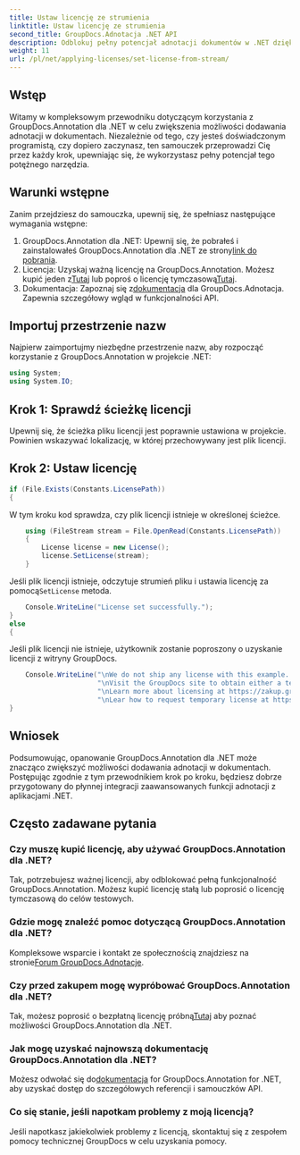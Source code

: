 ```yaml
---
title: Ustaw licencję ze strumienia
linktitle: Ustaw licencję ze strumienia
second_title: GroupDocs.Adnotacja .NET API
description: Odblokuj pełny potencjał adnotacji dokumentów w .NET dzięki GroupDocs.Annotation. Postępuj zgodnie z naszym przewodnikiem krok po kroku, aby zapewnić bezproblemową integrację.
weight: 11
url: /pl/net/applying-licenses/set-license-from-stream/
---
```

## Wstęp
Witamy w kompleksowym przewodniku dotyczącym korzystania z GroupDocs.Annotation dla .NET w celu zwiększenia możliwości dodawania adnotacji w dokumentach. Niezależnie od tego, czy jesteś doświadczonym programistą, czy dopiero zaczynasz, ten samouczek przeprowadzi Cię przez każdy krok, upewniając się, że wykorzystasz pełny potencjał tego potężnego narzędzia.
## Warunki wstępne
Zanim przejdziesz do samouczka, upewnij się, że spełniasz następujące wymagania wstępne:
1.  GroupDocs.Annotation dla .NET: Upewnij się, że pobrałeś i zainstalowałeś GroupDocs.Annotation dla .NET ze strony[link do pobrania](https://releases.groupdocs.com/annotation/net/).
2.  Licencja: Uzyskaj ważną licencję na GroupDocs.Annotation. Możesz kupić jeden z[Tutaj](https://purchase.groupdocs.com/buy) lub poproś o licencję tymczasową[Tutaj](https://purchase.groupdocs.com/temporary-license/).
3.  Dokumentacja: Zapoznaj się z[dokumentacja](https://tutorials.groupdocs.com/annotation/net/) dla GroupDocs.Adnotacja. Zapewnia szczegółowy wgląd w funkcjonalności API.

## Importuj przestrzenie nazw
Najpierw zaimportujmy niezbędne przestrzenie nazw, aby rozpocząć korzystanie z GroupDocs.Annotation w projekcie .NET:
```csharp
using System;
using System.IO;
```

## Krok 1: Sprawdź ścieżkę licencji
Upewnij się, że ścieżka pliku licencji jest poprawnie ustawiona w projekcie. Powinien wskazywać lokalizację, w której przechowywany jest plik licencji.
## Krok 2: Ustaw licencję
```csharp
if (File.Exists(Constants.LicensePath))
{
```
W tym kroku kod sprawdza, czy plik licencji istnieje w określonej ścieżce.
```csharp
    using (FileStream stream = File.OpenRead(Constants.LicensePath))
    {
        License license = new License();
        license.SetLicense(stream);
    }
```
 Jeśli plik licencji istnieje, odczytuje strumień pliku i ustawia licencję za pomocą`SetLicense` metoda.
```csharp
    Console.WriteLine("License set successfully.");
}
else
{
```
Jeśli plik licencji nie istnieje, użytkownik zostanie poproszony o uzyskanie licencji z witryny GroupDocs.
```csharp
    Console.WriteLine("\nWe do not ship any license with this example. " +
                      "\nVisit the GroupDocs site to obtain either a temporary or permanent license. " +
                      "\nLearn more about licensing at https://zakup.groupdocs.com/faqs/licensing. " +
                      "\nLear how to request temporary license at https://zakup.groupdocs.com/tymczasowa-licencja.”);
}
```

## Wniosek
Podsumowując, opanowanie GroupDocs.Annotation dla .NET może znacząco zwiększyć możliwości dodawania adnotacji w dokumentach. Postępując zgodnie z tym przewodnikiem krok po kroku, będziesz dobrze przygotowany do płynnej integracji zaawansowanych funkcji adnotacji z aplikacjami .NET.
## Często zadawane pytania
### Czy muszę kupić licencję, aby używać GroupDocs.Annotation dla .NET?
Tak, potrzebujesz ważnej licencji, aby odblokować pełną funkcjonalność GroupDocs.Annotation. Możesz kupić licencję stałą lub poprosić o licencję tymczasową do celów testowych.
### Gdzie mogę znaleźć pomoc dotyczącą GroupDocs.Annotation dla .NET?
 Kompleksowe wsparcie i kontakt ze społecznością znajdziesz na stronie[Forum GroupDocs.Adnotacje](https://forum.groupdocs.com/c/annotation/10).
### Czy przed zakupem mogę wypróbować GroupDocs.Annotation dla .NET?
 Tak, możesz poprosić o bezpłatną licencję próbną[Tutaj](https://releases.groupdocs.com/) aby poznać możliwości GroupDocs.Annotation dla .NET.
### Jak mogę uzyskać najnowszą dokumentację GroupDocs.Annotation dla .NET?
 Możesz odwołać się do[dokumentacja](https://tutorials.groupdocs.com/annotation/net/) for GroupDocs.Annotation for .NET, aby uzyskać dostęp do szczegółowych referencji i samouczków API.
### Co się stanie, jeśli napotkam problemy z moją licencją?
Jeśli napotkasz jakiekolwiek problemy z licencją, skontaktuj się z zespołem pomocy technicznej GroupDocs w celu uzyskania pomocy.